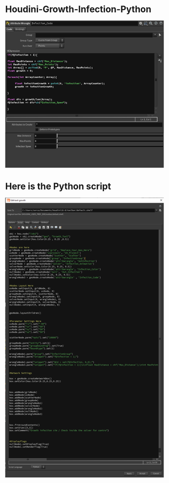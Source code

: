 # Houdini-Growth-Infection-Python



![](https://github.com/s23rcan/Houdini-Growth-Infection-Python/blob/main/Files/vex_infection_data.PNG)

# Here is the Python script
![](https://github.com/s23rcan/Houdini-Growth-Infection-Python/blob/main/Files/houdini_script.PNG)
